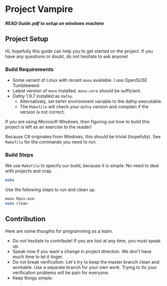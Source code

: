 Project Vampire
===============
##### READ Guide.pdf to setup on windows machine

## Project Setup

Hi, hopefully this guide can help you to get started on the project.
If you have any questions or doubt, do not hesitate to ask anyone!


### Build Requirements

- Some variant of Linux with recent `mono` available.
  I use OpenSUSE Tumbleweed.
- Latest version of `mono` installed. `mono-core` should be
  sufficient.
- Dafny 1.9.7 installed as `dafny`.
  - Alternatively, set `DAFNY` environment variable to the
    dafny executable.
  - The `Makefile` will check your `dafny` version and
    complain if the version is not correct.


If you are using Microsoft Windows, then figuring out
how to build this project is left as an exercise to the reader!

Because C# originates from Windows, this should be trivial (hopefully).
See `Makefile` for the commands you need to run.


### Build Steps

We use `Makefile` to specify our build, because it is simple.
No need to deal with projects and crap.

```bash
make
```

Use the following steps to run and clean up.

```bash
mono Main.exe
make clean
```


## Contribution

Here are some thoughts for programming as a team.

- Do not hesitate to contribute! If you are lost at any time,
  you must speak up.
- Speak now if you want a change in project direction.
  We don't have much time to let it linger.
- Do not break verification. Let's try to keep the master branch
  clean and workable. Use a separate branch for your own work.
  Trying to fix your verification problems will be pain for everyone.
- Keep things simple.

